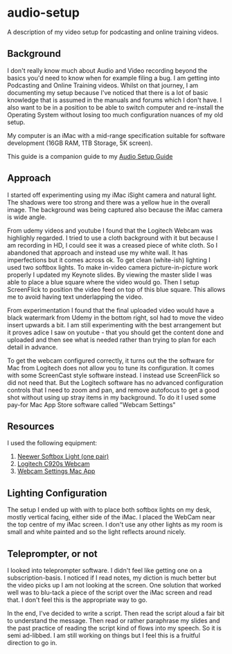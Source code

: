 # audio-setup
A description of my video setup for podcasting and online training videos.

## Background

I don't really know much about Audio and Video recording beyond the basics you'd need to know when for example filing a bug.
I am getting into Podcasting and Online Training videos.  Whilst on that journey, I am documenting my setup because I've
noticed that there is a lot of basic knowledge that is assumed in the manuals and forums which I don't have.  I also want
to be in a position to be able to switch computer and re-install the Operating System without losing too much configuration
nuances of my old setup.

My computer is an iMac with a mid-range specification suitable for software development (16GB RAM, 1TB Storage, 5K screen).

This guide is a companion guide to my [Audio Setup Guide](https://github.com/faisalmemon/audio-setup)

## Approach

I started off experimenting using my iMac iSight camera and natural light.  The shadows were too strong and there was a yellow hue in the overall image.  The background was being captured also because the iMac camera is wide angle.

From udemy videos and youtube I found that the Logitech Webcam was highlighly regarded.  I tried to use a cloth background with it but because I am recording in HD, I could see it was a creased piece of white cloth.  So I abandoned that approach and instead use my white wall.  It has imperfections but it comes across ok.  To get clean (white-ish) lighting I used two softbox lights.  To make in-video camera picture-in-picture work properly I updated my Keynote slides.  By viewing the master slide I was able to place a blue square where the video would go.  Then I setup ScreenFlick to position the video feed on top of this blue square.  This allows me to avoid having text underlapping the video.

From experimentation I found that the final uploaded video would have a black watermark from Udemy in the bottom right, soI had to move the video insert upwards a bit.  I am still experimenting with the best arrangement but it proves adice I saw on youtube - that you should get the content done and uploaded and then see what is needed rather than trying to plan for each detail in advance.

To get the webcam configured correctly, it turns out the the software for Mac from Logitech does not allow you to tune its configuration.  It comes with some ScreenCast style software instead.  I instead use ScreenFlick so did not need that.  But the Logitech software has no advanced configuration controls that I need to zoom and pan, and remove autofocus to get a good shot without using up stray items in my background.  To do it I used some pay-for Mac App Store software called "Webcam Settings"

## Resources

I used the following equipment:

1.  [Neewer Softbox Light (one pair)](https://www.amazon.co.uk/gp/product/B01C54HM0O/ref=ppx_yo_dt_b_asin_title_o00_s00?ie=UTF8&psc=1)
1.  [Logitech C920s Webcam](https://www.amazon.co.uk/gp/product/B07MM4V7NR/ref=ppx_yo_dt_b_asin_title_o00_s02?ie=UTF8&psc=1)
1.  [Webcam Settings Mac App](https://apps.apple.com/gb/app/webcam-settings/id533696630?mt=12)

## Lighting Configuration

The setup I ended up with with to place both softbox lights on my desk, mostly vertical facing, either side of the iMac.  I placed the WebCam near the top centre of my iMac screen.  I don't use any other lights as my room is small and white painted and so the light reflects around nicely.

## Teleprompter, or not

I looked into teleprompter software.  I didn't feel like getting one on a subscription-basis.  I noticed if I read notes, my diction is much better but the video picks up I am not looking at the screen.  One solution that worked well was to blu-tack a piece of the script over the iMac screen and read that.  I don't feel this is the appropriate way to go.

In the end, I've decided to write a script.  Then read the script aloud a fair bit to understand the message.  Then read
or rather paraphrase my slides and the past practice of reading the script kind of flows into my speech.  So it is semi ad-libbed.  I am still working on things but I feel this is a fruitful direction to go in.
